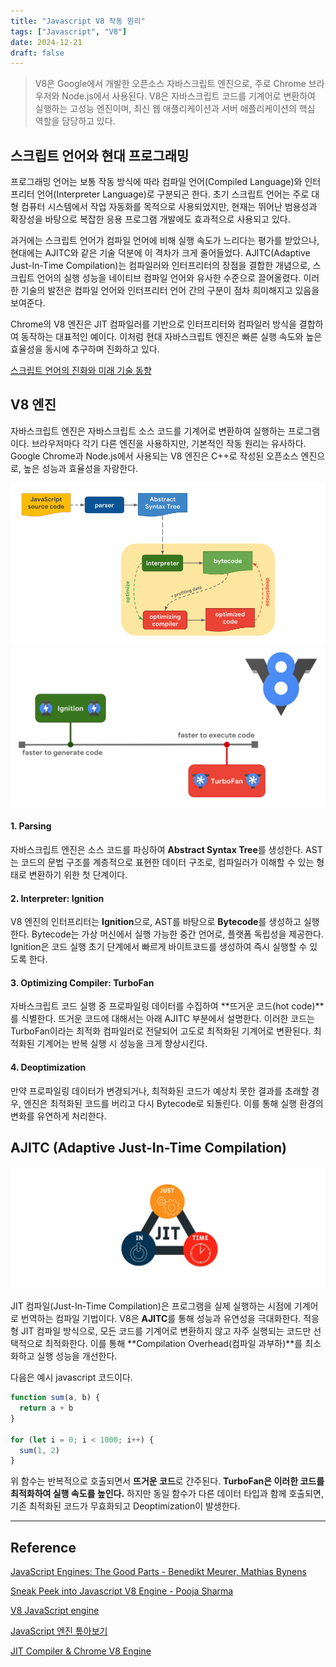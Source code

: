 ```yaml
---
title: "Javascript V8 작동 원리"
tags: ["Javascript", "V8"]
date: 2024-12-21
draft: false
---
```


> V8은 Google에서 개발한 오픈소스 자바스크립트 엔진으로, 주로 Chrome 브라우저와 Node.js에서 사용된다. V8은 자바스크립트 코드를 기계어로 변환하여 실행하는 고성능 엔진이며, 최신 웹 애플리케이션과 서버 애플리케이션의 핵심 역할을 담당하고 있다.

## 스크립트 언어와 현대 프로그래밍

프로그래밍 언어는 보통 작동 방식에 따라 컴파일 언어(Compiled Language)와 인터프리터 언어(Interpreter Language)로 구분되곤 한다. 초기 스크립트 언어는 주로 대형 컴퓨터 시스템에서 작업 자동화를 목적으로 사용되었지만, 현재는 뛰어난 범용성과 확장성을 바탕으로 복잡한 응용 프로그램 개발에도 효과적으로 사용되고 있다.

과거에는 스크립트 언어가 컴파일 언어에 비해 실행 속도가 느리다는 평가를 받았으나, 현대에는 AJITC와 같은 기술 덕분에 이 격차가 크게 줄어들었다. AJITC(Adaptive Just-In-Time Compilation)는 컴파일러와 인터프리터의 장점을 결합한 개념으로, 스크립트 언어의 실행 성능을 네이티브 컴파일 언어와 유사한 수준으로 끌어올렸다. 이러한 기술의 발전은 컴파일 언어와 인터프리터 언어 간의 구분이 점차 희미해지고 있음을 보여준다.

Chrome의 V8 엔진은 JIT 컴파일러를 기반으로 인터프리터와 컴파일러 방식을 결합하여 동작하는 대표적인 예이다. 이처럼 현대 자바스크립트 엔진은 빠른 실행 속도와 높은 효율성을 동시에 추구하며 진화하고 있다.

[스크립트 언어의 진화와 미래 기술 동향](https://yhuj79.github.io/Computer%20Science/241021)

## V8 엔진

자바스크립트 엔진은 자바스크립트 소스 코드를 기계어로 변환하여 실행하는 프로그램이다. 브라우저마다 각기 다른 엔진을 사용하지만, 기본적인 작동 원리는 유사하다. Google Chrome과 Node.js에서 사용되는 V8 엔진은 C++로 작성된 오픈소스 엔진으로, 높은 성능과 효율성을 자랑한다.

<img alt='v8-1' src='https://raw.githubusercontent.com/yhuj79/blog-assets/main/241221/v8-1.png'>
<img alt='v8-2' src='https://raw.githubusercontent.com/yhuj79/blog-assets/main/241221/v8-2.png'>

#### 1. Parsing

자바스크립트 엔진은 소스 코드를 파싱하여 **Abstract Syntax Tree**를 생성한다. AST는 코드의 문법 구조를 계층적으로 표현한 데이터 구조로, 컴파일러가 이해할 수 있는 형태로 변환하기 위한 첫 단계이다.

#### 2. Interpreter: Ignition

V8 엔진의 인터프리터는 **Ignition**으로, AST를 바탕으로 **Bytecode**를 생성하고 실행한다. Bytecode는 가상 머신에서 실행 가능한 중간 언어로, 플랫폼 독립성을 제공한다. Ignition은 코드 실행 초기 단계에서 빠르게 바이트코드를 생성하여 즉시 실행할 수 있도록 한다.

#### 3. Optimizing Compiler: TurboFan

자바스크립트 코드 실행 중 프로파일링 데이터를 수집하여 **뜨거운 코드(hot code)**를 식별한다. 뜨거운 코드에 대해서는 아래 AJITC 부분에서 설명한다. 이러한 코드는 TurboFan이라는 최적화 컴파일러로 전달되어 고도로 최적화된 기계어로 변환된다. 최적화된 기계어는 반복 실행 시 성능을 크게 향상시킨다.

#### 4. Deoptimization

만약 프로파일링 데이터가 변경되거나, 최적화된 코드가 예상치 못한 결과를 초래할 경우, 엔진은 최적화된 코드를 버리고 다시 Bytecode로 되돌린다. 이를 통해 실행 환경의 변화를 유연하게 처리한다.

## AJITC (Adaptive Just-In-Time Compilation)

<img alt='jit' src='https://raw.githubusercontent.com/yhuj79/blog-assets/main/241221/jit.png'>

JIT 컴파일(Just-In-Time Compilation)은 프로그램을 실제 실행하는 시점에 기계어로 번역하는 컴파일 기법이다. V8은 **AJITC**를 통해 성능과 유연성을 극대화한다. 적응형 JIT 컴파일 방식으로, 모든 코드를 기계어로 변환하지 않고 자주 실행되는 코드만 선택적으로 최적화한다. 이를 통해 **Compilation Overhead(컴파일 과부하)**를 최소화하고 실행 성능을 개선한다.

다음은 예시 javascript 코드이다.

```javascript
function sum(a, b) {
  return a + b
}

for (let i = 0; i < 1000; i++) {
  sum(1, 2)
}
```

위 함수는 반복적으로 호출되면서 **뜨거운 코드**로 간주된다. **TurboFan은 이러한 코드를 최적화하여 실행 속도를 높인다.** 하지만 동일 함수가 다른 데이터 타입과 함께 호출되면, 기존 최적화된 코드가 무효화되고 Deoptimization이 발생한다.

---

## Reference

[JavaScript Engines: The Good Parts - Benedikt Meurer, Mathias Bynens](https://www.youtube.com/watch?v=5nmpokoRaZI&ab_channel=JSConf)

[Sneak Peek into Javascript V8 Engine - Pooja Sharma](https://medium.com/@poojasharma_93670/sneak-peek-into-javascript-v8-engine-d2bb2eb2bdb2)

[V8 JavaScript engine](https://v8.dev)

[JavaScript 엔진 톺아보기](https://velog.io/@godori/JavaScript-engine-1)

[JIT Compiler & Chrome V8 Engine](https://velog.io/@kich555/JIT-Compiler-Chrome-V8-Engine)
